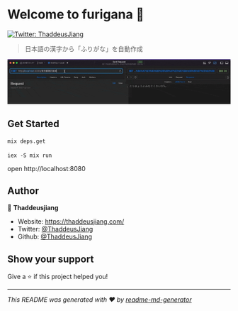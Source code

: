 # Welcome to furigana 👋

[![Twitter: ThaddeusJiang](https://img.shields.io/twitter/follow/ThaddeusJiang.svg?style=social)](https://twitter.com/ThaddeusJiang)

> 日本語の漢字から「ふりがな」を自動作成

![demo](docs/demo.gif)

## Get Started

```
mix deps.get

iex -S mix run
```

open http://localhost:8080

## Author

👤 **Thaddeusjiang**

- Website: https://thaddeusjiang.com/
- Twitter: [@ThaddeusJiang](https://twitter.com/ThaddeusJiang)
- Github: [@ThaddeusJiang](https://github.com/ThaddeusJiang)

## Show your support

Give a ⭐️ if this project helped you!

---

_This README was generated with ❤️ by [readme-md-generator](https://github.com/kefranabg/readme-md-generator)_
